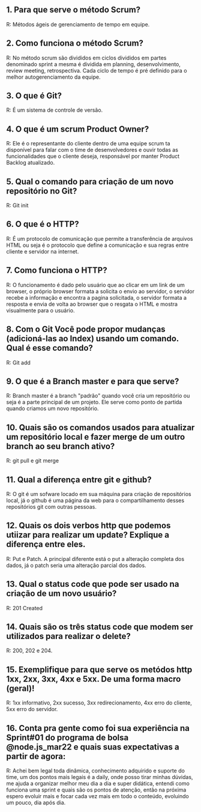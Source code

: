 ## 1.	Para que serve o método Scrum? 
R:  Métodos  ágeis de gerenciamento de tempo em equipe.

## 2.	Como funciona o método Scrum? 
R: No método scrum são divididos em ciclos divididos em partes denominado sprint a mesma é  dividida em planning, desenvolvimento, review meeting, retrospectiva. Cada ciclo de tempo é pré definido para o melhor autogerenciamento da equipe.

## 3.	O que é Git? 
R: É um sistema de controle de versão.

## 4.	O que é um scrum Product Owner? 
R: Ele é o representante do cliente dentro de uma equipe scrum ta disponível para falar com o time de desenvolvedores e ouvir todas as funcionalidades que o cliente deseja, responsável por manter Product Backlog atualizado.

## 5.	Qual o comando para criação de um novo repositório no Git? 
R: Git init

## 6.	O que é o HTTP? 
R: É um protocolo de comunicação que permite a transferência de arquivos HTML ou seja é o protocolo que define a comunicação e sua regras  entre cliente e servidor na internet.

## 7.	Como funciona o HTTP? 
R: O funcionamento é dado pelo usuário que ao clicar em um link de um browser, o próprio browser formata a solicita o envio ao servidor, o servidor recebe a informação e encontra a pagina solicitada, o servidor formata a resposta e envia de volta ao browser que o resgata o HTML e mostra visualmente para o usuário.

## 8.	Com o Git Você pode propor mudanças (adicioná-las ao Index) usando um comando. Qual é esse comando? 
R: Git add

## 9.	O que é a Branch master e para que serve? 
R: Branch master é a branch "padrão" quando você cria um repositório ou seja é a parte principal de um projeto. Ele serve como ponto de partida quando criamos um novo repositório.

## 10.	Quais são os comandos usados para atualizar um repositório local e fazer merge de um outro branch ao seu branch ativo? 
R: git pull e git merge

## 11.	Qual a diferença entre git e github? 
R: O git é um sofware locado em sua máquina para criação de repositórios  local, já o github é uma página da web para o compartilhamento desses repositórios git com outras pessoas.

## 12.	Quais os dois verbos http que podemos utiizar para realizar um update? Explique a diferença entre eles. 
R: Put e Patch. A principal diferente está o put a alteração completa dos dados, já o patch seria uma alteração parcial dos dados.

## 13.	Qual o status code que pode ser usado na criação de um novo usuário? 
R: 201 Created


## 14.	Quais são os três status code que modem ser utilizados para realizar o delete? 
R: 200, 202 e 204.

## 15.	Exemplifique para que serve os metódos http 1xx, 2xx, 3xx, 4xx e 5xx. De uma forma macro (geral)!
R:  1xx informativo, 2xx sucesso, 3xx redirecionamento, 4xx erro do cliente, 5xx erro do servidor. 

## 16.	Conta pra gente como foi sua experiência na Sprint#01 do programa de bolsa @node.js_mar22 e quais suas expectativas a partir de agora: 
R: Achei bem legal toda dinâmica, conhecimento adquirido e suporte do time, um dos pontos mais legais é a daily, onde posso tirar minhas dúvidas, me ajuda a organizar melhor meu dia a dia e super didática, entendi como funciona uma sprint e quais são os pontos de atenção, então na próxima espero evoluir mais e focar cada vez mais em todo o conteúdo, evoluindo um pouco, dia após dia.
